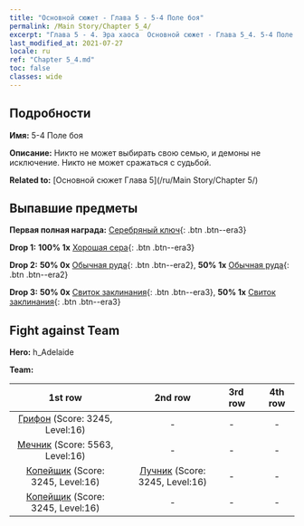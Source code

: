 ```yaml
---
title: "Основной сюжет - Глава 5 - 5-4 Поле боя"
permalink: /Main Story/Chapter 5_4/
excerpt: "Глава 5 - 4. Эра хаоса  Основной сюжет - Глава 5_4. 5-4 Поле боя"
last_modified_at: 2021-07-27
locale: ru
ref: "Chapter 5_4.md"
toc: false
classes: wide
---
```


## Подробности

 **Имя:** 5-4 Поле боя

 **Описание:** Никто не может выбирать свою семью, и демоны не исключение. Никто не может сражаться с судьбой.

 **Related to:** [Основной сюжет Глава 5](/ru/Main Story/Chapter 5/)

## Выпавшие предметы

 **Первая полная награда:** [Серебряный ключ](/ItemsRU/con_693/){: .btn .btn--era3}

 **Drop 1:** **100% 1x** [Хорошая сера](/ItemsRU/mat_15/){: .btn .btn--era3}

 **Drop 2:** **50% 0x** [Обычная руда](/ItemsRU/mat_6/){: .btn .btn--era2}, **50% 1x** [Обычная руда](/ItemsRU/mat_6/){: .btn .btn--era2}

 **Drop 3:** **50% 0x** [Свиток заклинания](/ItemsRU/con_694/){: .btn .btn--era3}, **50% 1x** [Свиток заклинания](/ItemsRU/con_694/){: .btn .btn--era3}


## Fight against Team
 **Hero:** h_Adelaide

 **Team:**


  | 1st row | 2nd row | 3rd row | 4th row |
  |:----:|:----:|:----|:----:|
  | [Грифон](/ru/units/Griffin/) (Score: 3245, Level:16)  | - | - | - |
  | [Мечник](/ru/units/Swordsman/) (Score: 5563, Level:16)  | - | - | - |
  | [Копейщик](/ru/units/Pikeman/) (Score: 3245, Level:16)  | [Лучник](/ru/units/Marksman/) (Score: 3245, Level:16)  | - | - |
  | [Копейщик](/ru/units/Pikeman/) (Score: 3245, Level:16)  | - | - | - |


